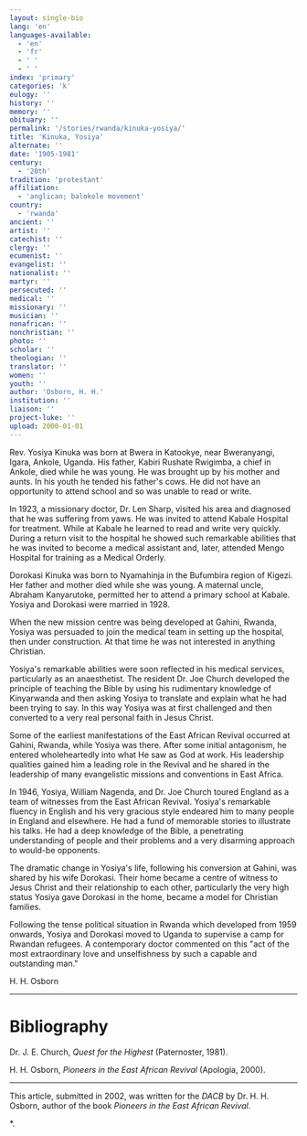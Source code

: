 ```yaml
---
layout: single-bio
lang: 'en'
languages-available:
  - 'en'
  - 'fr'
  - ' '
  - ' '
index: 'primary'
categories: 'k'
eulogy: ''
history: ''
memory: ''
obituary: ''
permalink: '/stories/rwanda/kinuka-yosiya/'
title: 'Kinuka, Yosiya'
alternate: ''
date: '1905-1981'
century:
  - '20th'
tradition: 'protestant'
affiliation:
  - 'anglican; balokole movement'
country:
  - 'rwanda'
ancient: ''
artist: ''
catechist: ''
clergy: ''
ecumenist: ''
evangelist: ''
nationalist: ''
martyr: ''
persecuted: ''
medical: ''
missionary: ''
musician: ''
nonafrican: ''
nonchristian: ''
photo: ''
scholar: ''
theologian: ''
translator: ''
women: ''
youth: ''
author: 'Osborn, H. H.'
institution: ''
liaison: ''
project-luke: ''
upload: 2000-01-01
---
```



Rev. Yosiya Kinuka was born at Bwera in Katookye, near Bweranyangi, Igara, Ankole, Uganda.  His father, Kabiri Rushate Rwigimba, a chief in Ankole, died while he was young.  He was brought up by his mother and aunts.  In his youth he tended his father's cows. He did not have an opportunity to attend school and so was unable to read or write.

In 1923, a missionary doctor, Dr. Len Sharp, visited his area and diagnosed that he was suffering from yaws.  He was invited to attend Kabale Hospital for treatment. While at Kabale he learned to read and write very quickly. During a return visit to the hospital he showed such remarkable abilities that he was invited to become a medical assistant and, later, attended Mengo Hospital for training as a Medical Orderly.

Dorokasi Kinuka was born to Nyamahinja in the Bufumbira region of Kigezi. Her father and mother died while she was young.  A maternal uncle, Abraham Kanyarutoke, permitted her to attend a primary school at Kabale.  Yosiya and Dorokasi were married in 1928.

When the new mission centre was being developed at Gahini, Rwanda, Yosiya was persuaded to join the medical team in setting up the hospital, then under construction.  At that time he was not interested in anything Christian.

Yosiya's remarkable abilities were soon reflected in his medical services, particularly as an anaesthetist.    The resident Dr. Joe Church developed the principle of teaching the Bible by using his rudimentary knowledge of Kinyarwanda and then asking Yosiya to translate and explain what he had been trying to say.  In this way Yosiya was at first challenged and then converted to a very real personal faith in Jesus Christ.

Some of the earliest manifestations of the East African Revival occurred at Gahini, Rwanda, while Yosiya was there. After some initial antagonism, he entered wholeheartedly into what He saw as God at work.  His leadership qualities gained him a leading role in the Revival and he shared in the leadership of many evangelistic missions and conventions in East Africa.

In 1946, Yosiya, William Nagenda, and Dr. Joe Church toured England as a team of witnesses from the East African Revival.  Yosiya's remarkable fluency in English and his very gracious style endeared him to many people in England and elsewhere.  He had a fund of memorable stories to illustrate his talks.  He had a deep knowledge of the Bible, a penetrating understanding of people and their problems and a very disarming approach to would-be opponents.

The dramatic change in Yosiya's life, following his conversion at Gahini, was shared by his wife Dorokasi.  Their home became a centre of witness to Jesus Christ and their relationship to each other, particularly the very high status Yosiya gave Dorokasi in the home, became a model for Christian families.

Following the tense political situation in Rwanda which developed from 1959 onwards, Yosiya and Dorokasi moved to Uganda to supervise a camp for Rwandan refugees.  A contemporary doctor commented on this "act of the most extraordinary love and unselfishness by such a capable and outstanding man."

H. H. Osborn

---

# Bibliography

Dr. J. E. Church, *Quest for the Highest*  (Paternoster, 1981).

H. H. Osborn, *Pioneers in the East African Revival* (Apologia, 2000).

---

This article, submitted in 2002, was written for the *DACB* by Dr. H. H. Osborn, author of the book *Pioneers in the East African Revival*.

*.